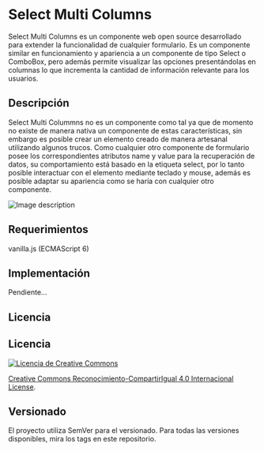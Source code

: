 # Select Multi Columns

Select Multi Columns es un componente web open source desarrollado para extender la funcionalidad de cualquier formulario.
Es un componente similar en funcionamiento y apariencia a un componente de tipo Select o ComboBox, pero además permite visualizar las opciones presentándolas en columnas lo que incrementa la cantidad de información relevante para los usuarios.

## Descripción

Select Multi Colummns no es un componente como tal ya que de momento no existe de manera nativa un componente de estas características, sin embargo es posible crear un elemento creado de manera artesanal utilizando algunos trucos.
Como cualquier otro componente de formulario posee los correspondientes atributos name y value para la recuperación de datos, su comportamiento está basado en la etiqueta select, por lo tanto posible interactuar con el elemento mediante teclado y mouse, además es posible adaptar su apariencia como se haría con cualquier otro componente.

![Image description]()

## Requerimientos
vanilla.js (ECMAScript 6)

## Implementación

Pendiente...

## Licencia

## Licencia

 <a rel="license" href="http://creativecommons.org/licenses/by-sa/4.0/">
                <img alt="Licencia de Creative Commons" style="border-width:0" src="https://i.creativecommons.org/l/by-sa/4.0/88x31.png" />
</a>

<a rel="license" href="http://creativecommons.org/licenses/by-sa/4.0/">Creative Commons Reconocimiento-CompartirIgual 4.0 Internacional License</a>.

## Versionado
El proyecto utiliza SemVer para el versionado. Para todas las versiones disponibles, mira los tags en este repositorio.
